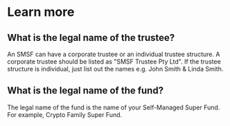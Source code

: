 # Learn more  

## What is the legal name of the trustee?  

An SMSF can have a corporate trustee or an individual trustee structure. A corporate trustee should be listed as "SMSF Trustee Pty Ltd". If the trustee structure is individual, just list out the names e.g. John Smith & Linda Smith.  

## What is the legal name of the fund?  

The legal name of the fund is the name of your Self-Managed Super Fund. For example, Crypto Family Super Fund.
